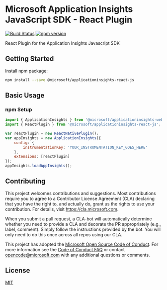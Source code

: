 # Microsoft Application Insights JavaScript SDK - React Plugin

[![Build Status](https://travis-ci.org/Microsoft/ApplicationInsights-JS.svg?branch=master)](https://travis-ci.org/Microsoft/ApplicationInsights-JS)
[![npm version](https://badge.fury.io/js/%40microsoft%2Fapplicationinsights-react-js.svg)](https://badge.fury.io/js/%40microsoft%2Fapplicationinsights-react-js)

React Plugin for the Application Insights Javascript SDK

## Getting Started

Install npm package:

```bash
npm install --save @microsoft/applicationinsights-react-js
```

## Basic Usage

### npm Setup 
```js
import { ApplicationInsights } from '@microsoft/applicationinsights-web';
import { ReactPlugin } from '@microsoft/applicationinsights-react-js';

var reactPlugin = new ReactNativePlugin();
var appInsights = new ApplicationInsights({
    config: {
        instrumentationKey: 'YOUR_INSTRUMENTATION_KEY_GOES_HERE'
    },
    extensions: [reactPlugin]
});
appInsights.loadAppInsights();
```


## Contributing

This project welcomes contributions and suggestions.  Most contributions require you to agree to a
Contributor License Agreement (CLA) declaring that you have the right to, and actually do, grant us
the rights to use your contribution. For details, visit https://cla.microsoft.com.

When you submit a pull request, a CLA-bot will automatically determine whether you need to provide
a CLA and decorate the PR appropriately (e.g., label, comment). Simply follow the instructions
provided by the bot. You will only need to do this once across all repos using our CLA.

This project has adopted the [Microsoft Open Source Code of Conduct](https://opensource.microsoft.com/codeofconduct/).
For more information see the [Code of Conduct FAQ](https://opensource.microsoft.com/codeofconduct/faq/) or
contact [opencode@microsoft.com](mailto:opencode@microsoft.com) with any additional questions or comments.

## License

[MIT](LICENSE)
